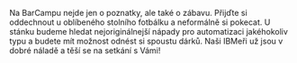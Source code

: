 Na BarCampu nejde jen o poznatky, ale také o zábavu. Přijďte si oddechnout u oblíbeného stolního fotbálku a neformálně si pokecat. U stánku budeme hledat nejoriginálnejší nápady pro automatizaci jakéhokoliv typu a budete mít možnost odnést si spoustu dárků. Naši IBMeři už jsou v dobré náladě a těší se na setkání s Vámi!
